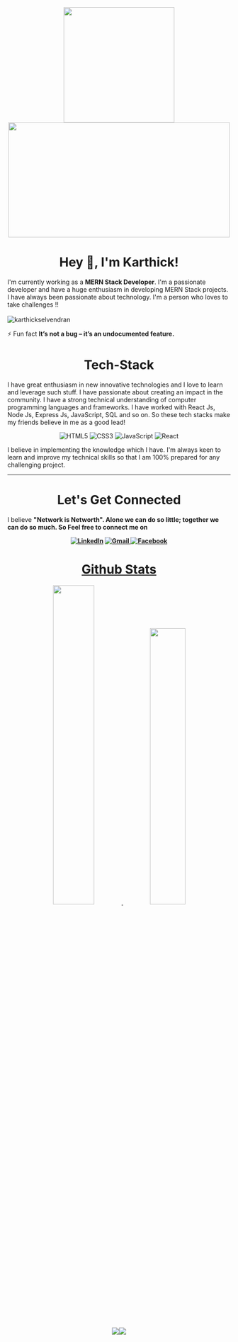 <div align="center"> 
 <img src="https://media.giphy.com/media/du3J3cXyzhj75IOgvA/giphy.gif" width="250" height="260"> 
 <img src="https://media.giphy.com/media/RbDKaczqWovIugyJmW/giphy.gif" width="500" height="260"> 
</div>

<h1 align="center">Hey 👋, I'm Karthick!</h1>

I'm currently working as a <b>MERN Stack Developer</b>. I'm a passionate developer and have a huge enthusiasm in developing MERN Stack projects. I have always been passionate about technology. I'm a person who loves to take challenges !!
<br>
<br>
<img src="https://komarev.com/ghpvc/?username=karthickselvendran&label=Profile%20views&color=ce9927&style=flat" alt="karthickselvendran" /> </p>
⚡ Fun fact **It’s not a bug – it’s an undocumented feature.**

<h1 align="center">Tech-Stack</h1>

I have great enthusiasm in new innovative technologies and I love to learn and leverage such stuff. I have passionate about creating an impact in the community. I have a strong technical understanding of computer programming languages and frameworks. I have worked with React Js, Node Js, Express Js, JavaScript, SQL and so on. So these tech stacks make my friends believe in me as a good lead!

<p align="center"> 
<img alt="HTML5" src="https://img.shields.io/badge/html5-%23E34F26.svg?&style=for-the-badge&logo=html5&logoColor=white" />
 <img alt="CSS3" src="https://img.shields.io/badge/css3-%231572B6.svg?&style=for-the-badge&logo=css3&logoColor=white" />
 <img alt="JavaScript" src="https://img.shields.io/badge/javascript-%23323330.svg?&style=for-the-badge&logo=javascript&logoColor=%23F7DF1E" />
  <img alt="React" src="https://img.shields.io/badge/react-%23323330.svg?&style=for-the-badge&logo=react&logoColor=%978F7D64E" />
</p>

I believe in implementing the knowledge which I have. I'm always keen to learn and improve my technical skills so that I am 100% prepared for any challenging project.


<hr>
<h1 align="center">Let's Get Connected</h1>

I believe <b>"Network is Networth"<b>. Alone we can do so little; together we can do so much. So <strong>Feel free to connect me on<strong> </p>

<div align="center">


<a  href="https://www.linkedin.com/in/karthick-selvendran" target="_blank"><img alt="LinkedIn" src="https://img.shields.io/badge/linkedin%20-%230077B5.svg?&style=for-the-badge&logo=linkedin&logoColor=white" /></a>
<a href="mailto:selvendrankarthick@gmail.com"><img  alt="Gmail" src="https://img.shields.io/badge/Gmail-D14836?style=for-the-badge&logo=gmail&logoColor=white" />
<a href="https://www.facebook.com/people/Karthick-Selvendran/100017200637819/" target="_blank">
<img alt="Facebook" src="https://img.shields.io/badge/Facebook%20-%231877F2.svg?&style=for-the-badge&logo=Facebook&logoColor=white" />

</div>

<h1 align="center">Github Stats</h1>
<div align="center" >
<img width="43%" src="https://github-readme-stats.vercel.app/api?username=karthickselvendran&theme=tokyonight&show_icons=true"> 
<img width="40%" src="https://github-readme-stats.vercel.app/api/top-langs/?username=karthickselvendran&layout=compact&theme=tokyonight">
</div> 
<div align="center">
<img src="https://github-readme-streak-stats.herokuapp.com/?user=karthickselvendran")"><img src="https://activity-graph.herokuapp.com/graph?username=karthickselvendran&theme=tokyonight"></div>
